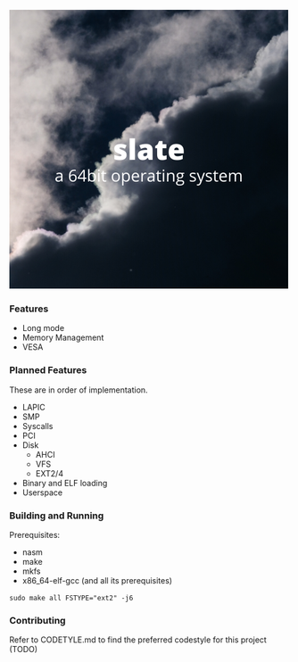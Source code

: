 ![alt text](slate.png "slate")

### Features
- Long mode
- Memory Management
- VESA

### Planned Features
These are in order of implementation.
- LAPIC
- SMP
- Syscalls
- PCI
- Disk
    - AHCI
    - VFS
    - EXT2/4
- Binary and ELF loading
- Userspace

### Building and Running

Prerequisites:
- nasm
- make
- mkfs
- x86_64-elf-gcc (and all its prerequisites)

```
sudo make all FSTYPE="ext2" -j6
```

### Contributing

Refer to CODETYLE.md to find the preferred codestyle for this project (TODO)
    
